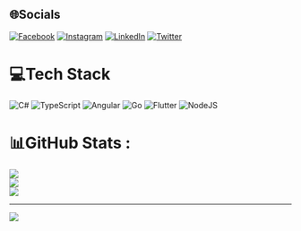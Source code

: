 
## 🌐Socials
[![Facebook](https://img.shields.io/badge/Facebook-%231877F2.svg?logo=Facebook&logoColor=white)](https://facebook.com/joaomigguel) [![Instagram](https://img.shields.io/badge/Instagram-%23E4405F.svg?logo=Instagram&logoColor=white)](https://instagram.com/joaomigguel) [![LinkedIn](https://img.shields.io/badge/LinkedIn-%230077B5.svg?logo=linkedin&logoColor=white)]([https://linkedin.com/in/jo%C3%A3o-miguel-64a373173](https://www.linkedin.com/in/joaomigguel/)) [![Twitter](https://img.shields.io/badge/Twitter-%231DA1F2.svg?logo=Twitter&logoColor=white)](https://twitter.com/joaomigguel) 

# 💻Tech Stack
![C#](https://img.shields.io/badge/c%23-%23239120.svg?style=for-the-badge&logo=c-sharp&logoColor=white) ![TypeScript](https://img.shields.io/badge/typescript-%23007ACC.svg?style=for-the-badge&logo=typescript&logoColor=white)  ![Angular](https://img.shields.io/badge/angular-%23DD0031.svg?style=for-the-badge&logo=angular&logoColor=white) ![Go](https://img.shields.io/badge/go-%2300ADD8.svg?style=for-the-badge&logo=go&logoColor=white)  ![Flutter](https://img.shields.io/badge/Flutter-%2302569B.svg?style=for-the-badge&logo=Flutter&logoColor=white) ![NodeJS](https://img.shields.io/badge/node.js-6DA55F?style=for-the-badge&logo=node.js&logoColor=white) 
# 📊GitHub Stats :
![](https://github-readme-stats.vercel.app/api?username=jmjp&theme=dark&hide_border=false&include_all_commits=false&count_private=false)<br/>
![](https://github-readme-streak-stats.herokuapp.com/?user=jmjp&theme=dark&hide_border=false)<br/>
![](https://github-readme-stats.vercel.app/api/top-langs/?username=jmjp&theme=dark&hide_border=false&include_all_commits=false&count_private=false&layout=compact)

---
[![](https://visitcount.itsvg.in/api?id=jmjp&icon=0&color=0)](https://visitcount.itsvg.in)

